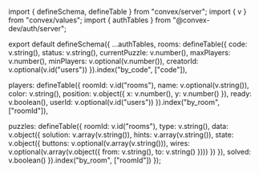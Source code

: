 import { defineSchema, defineTable } from "convex/server";
import { v } from "convex/values";
import { authTables } from "@convex-dev/auth/server";

export default defineSchema({
  ...authTables,
  rooms: defineTable({
    code: v.string(),
    status: v.string(),
    currentPuzzle: v.number(),
    maxPlayers: v.number(),
    minPlayers: v.optional(v.number()),
    creatorId: v.optional(v.id("users"))
  }).index("by_code", ["code"]),
  
  players: defineTable({
    roomId: v.id("rooms"),
    name: v.optional(v.string()),
    color: v.string(),
    position: v.object({
      x: v.number(),
      y: v.number()
    }),
    ready: v.boolean(),
    userId: v.optional(v.id("users"))
  }).index("by_room", ["roomId"]),

  puzzles: defineTable({
    roomId: v.id("rooms"),
    type: v.string(),
    data: v.object({
      solution: v.array(v.string()),
      hints: v.array(v.string()),
      state: v.object({
        buttons: v.optional(v.array(v.string())),
        wires: v.optional(v.array(v.object({
          from: v.string(),
          to: v.string()
        })))
      })
    }),
    solved: v.boolean()
  }).index("by_room", ["roomId"])
});
